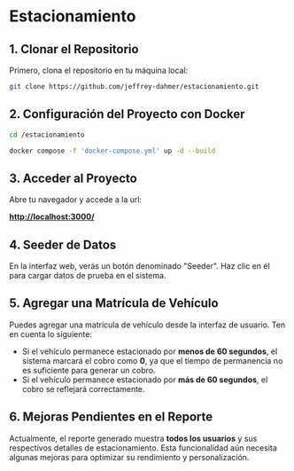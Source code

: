 # Estacionamiento

## 1. Clonar el Repositorio

Primero, clona el repositorio en tu máquina local:

```bash
git clone https://github.com/jeffrey-dahmer/estacionamiento.git
```

## 2. Configuración del Proyecto con Docker

```bash
cd /estacionamiento 
```

```bash
docker compose -f 'docker-compose.yml' up -d --build
```

## 3. Acceder al Proyecto

Abre tu navegador y accede a la url:

[**http://localhost:3000/**](http://localhost:3000/)

## 4. Seeder de Datos

En la interfaz web, verás un botón denominado "Seeder". Haz clic en él para cargar datos de prueba en el sistema.

## 5. Agregar una Matrícula de Vehículo

Puedes agregar una matrícula de vehículo desde la interfaz de usuario. Ten en cuenta lo siguiente:

- Si el vehículo permanece estacionado por **menos de 60 segundos**, el sistema marcará el cobro como **0**, ya que el tiempo de permanencia no es suficiente para generar un cobro.
- Si el vehículo permanece estacionado por **más de 60 segundos**, el cobro se reflejará correctamente.

## 6. Mejoras Pendientes en el Reporte

Actualmente, el reporte generado muestra **todos los usuarios** y sus respectivos detalles de estacionamiento. Esta funcionalidad aún necesita algunas mejoras para optimizar su rendimiento y personalización.
